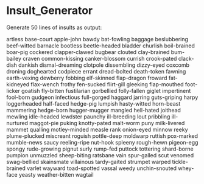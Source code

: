 # Insult_Generator

Generate 50 lines of insults as output:

artless	base-court	apple-john
bawdy	bat-fowling	baggage
beslubbering	beef-witted	barnacle
bootless	beetle-headed	bladder
churlish	boil-brained	boar-pig
cockered	clapper-clawed	bugbear
clouted	clay-brained	bum-bailey
craven	common-kissing	canker-blossom
currish	crook-pated	clack-dish
dankish	dismal-dreaming	clotpole
dissembling	dizzy-eyed	coxcomb
droning	doghearted	codpiece
errant	dread-bolted	death-token
fawning	earth-vexing	dewberry
fobbing	elf-skinned	flap-dragon
froward	fat-kidneyed	flax-wench
frothy	fen-sucked	flirt-gill
gleeking	flap-mouthed	foot-licker
goatish	fly-bitten	fustilarian
gorbellied	folly-fallen	giglet
impertinent	fool-born	gudgeon
infectious	full-gorged	haggard
jarring	guts-griping	harpy
loggerheaded	half-faced	hedge-pig
lumpish	hasty-witted	horn-beast
mammering	hedge-born	hugger-mugger
mangled	hell-hated	joithead
mewling	idle-headed	lewdster
paunchy	ill-breeding	lout
pribbling	ill-nurtured	maggot-pie
puking	knotty-pated	malt-worm
puny	milk-livered	mammet
qualling	motley-minded	measle
rank	onion-eyed	minnow
reeky	plume-plucked	miscreant
roguish	pottle-deep	moldwarp
ruttish	pox-marked	mumble-news
saucy	reeling-ripe	nut-hook
spleeny	rough-hewn	pigeon-egg
spongy	rude-growing	pignut
surly	rump-fed	puttock
tottering	shard-borne	pumpion
unmuzzled	sheep-biting	ratsbane
vain	spur-galled	scut
venomed	swag-bellied	skainsmate
villainous	tardy-gaited	strumpet
warped	tickle-brained	varlet
wayward	toad-spotted	vassal
weedy	unchin-snouted	whey-face
yeasty	weather-bitten	wagtail
